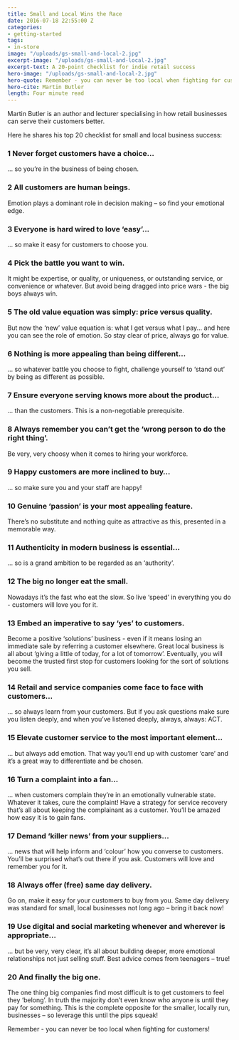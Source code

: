 ```yaml
---
title: Small and Local Wins the Race
date: 2016-07-18 22:55:00 Z
categories:
- getting-started
tags:
- in-store
image: "/uploads/gs-small-and-local-2.jpg"
excerpt-image: "/uploads/gs-small-and-local-2.jpg"
excerpt-text: A 20-point checklist for indie retail success
hero-image: "/uploads/gs-small-and-local-2.jpg"
hero-quote: Remember - you can never be too local when fighting for customers!
hero-cite: Martin Butler
length: Four minute read
---
```


Martin Butler is an author and lecturer specialising in how retail businesses can serve their customers better. 

Here he shares his top 20 checklist for small and local business success: 

### 1 Never forget customers have a choice…

… so you’re in the business of being chosen. 

### 2 All customers are human beings.

Emotion plays a dominant role in decision making – so find your emotional edge.

### 3 Everyone is hard wired to love ‘easy’...

… so make it easy for customers to choose you. 

### 4 Pick the battle you want to win.

It might be expertise, or quality, or uniqueness, or outstanding service, or convenience or whatever. But avoid being dragged into price wars - the big boys always win. 

### 5 The old value equation was simply: price versus quality.

But now the ‘new’ value equation is: what I get versus what I pay... and here you can see the role of emotion. So stay clear of price, always go for value. 

### 6 Nothing is more appealing than being different...

… so whatever battle you choose to fight, challenge yourself to ‘stand out’ by being as different as possible. 

### 7 Ensure everyone serving knows more about the product…

… than the customers. This is a non-negotiable prerequisite.

### 8 Always remember you can’t get the ‘wrong person to do the right thing’. 

Be very, very choosy when it comes to hiring your workforce. 

### 9 Happy customers are more inclined to buy…

… so make sure you and your staff are happy! 

### 10 Genuine ‘passion’ is your most appealing feature.

There’s no substitute and nothing quite as attractive as this, presented in a memorable way. 

### 11 Authenticity in modern business is essential…

… so is a grand ambition to be regarded as an ‘authority’. 

### 12 The big no longer eat the small.

Nowadays it’s the fast who eat the slow. So live ‘speed’ in everything you do - customers will love you for it. 

### 13 Embed an imperative to say ‘yes’ to customers. 

Become a positive ‘solutions’ business - even if it means losing an immediate sale by referring a customer elsewhere. Great local business is all about ‘giving a little of today, for a lot of tomorrow’. Eventually, you will become the trusted first stop for customers looking for the sort of solutions you sell. 

### 14 Retail and service companies come face to face with customers…

… so always learn from your customers. But if you ask questions make sure you listen deeply, and when you’ve listened deeply, always, always: ACT. 

### 15 Elevate customer service to the most important element…

… but always add emotion. That way you’ll end up with customer ‘care’ and it’s a great way to differentiate and be chosen.

### 16 Turn a complaint into a fan...

… when customers complain they’re in an emotionally vulnerable state. Whatever it takes, cure the complaint! Have a strategy for service recovery that’s all about keeping the complainant as a customer. You’ll be amazed how easy it is to gain fans. 

### 17 Demand ‘killer news’ from your suppliers... 

… news that will help inform and ‘colour’ how you converse to customers. You’ll be surprised what’s out there if you ask. Customers will love and remember you for it. 

### 18 Always offer (free) same day delivery.

Go on, make it easy for your customers to buy from you. Same day delivery was standard for small, local businesses not long ago – bring it back now! 

### 19 Use digital and social marketing whenever and wherever is appropriate…

… but be very, very clear, it’s all about building deeper, more emotional relationships not just selling stuff. Best advice comes from teenagers – true! 

### 20 And finally the big one. 

The one thing big companies find most difficult is to get customers to feel they ‘belong’. In truth the majority don’t even know who anyone is until they pay for something. This is the complete opposite for the smaller, locally run, businesses – so leverage this until the pips squeak! 

Remember - you can never be too local when fighting for customers! 
